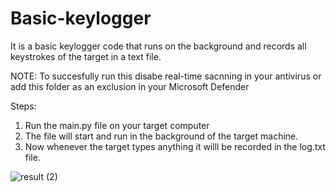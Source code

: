 # Basic-keylogger
It is a basic keylogger code that runs on the background and records all keystrokes of the target in a text file.



NOTE: To succesfully run this disabe real-time sacnning in your antivirus or add this folder as  an exclusion in your Microsoft Defender

Steps:
1. Run the main.py file on your target computer
2. The file will start and run in the background of the target machine.
3. Now whenever the target types anything it willl be recorded in the log.txt file.

![result (2)](https://user-images.githubusercontent.com/88844855/212554159-04da3bb3-8e67-41f4-b50e-359abcc4d76c.gif)

